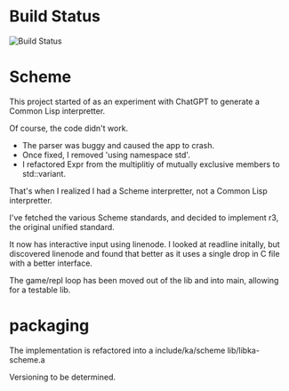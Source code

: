 # Build Status

![Build Status](https://github.com/${{github.repository}}/actions/workflows/build-and-test.yml/badge.svg)

# Scheme
This project started of as an experiment with ChatGPT to generate a Common Lisp interpretter.

Of course, the code didn't work.
  * The parser was buggy and caused the app to crash.
  * Once fixed, I removed 'using namespace std'.
  * I refactored Expr from the multiplitiy of mutually exclusive members to std::variant.

That's when I realized I had a Scheme interpretter, not a Common Lisp interpretter.

I've fetched the various Scheme standards, and decided to implement r3, the original unified standard.

It now has interactive input using linenode.  I looked at readline initally, but discovered linenode and found that better as it uses a single drop in C file with a better interface.

The game/repl loop has been moved out of the lib and into main, allowing for a testable lib.

# packaging
The implementation is refactored into a include/ka/scheme lib/libka-scheme.a

Versioning to be determined.

